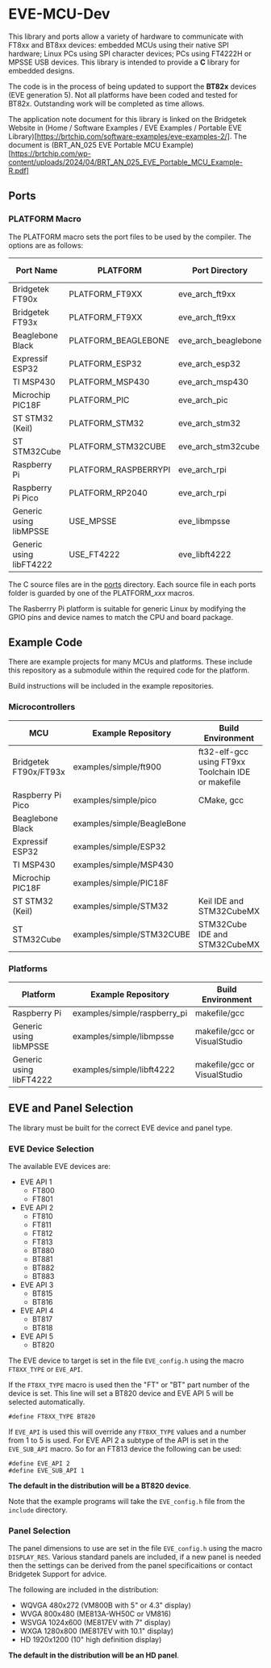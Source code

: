 # EVE-MCU-Dev

This library and ports allow a variety of hardware to communicate with FT8xx and BT8xx devices: embedded MCUs using their native SPI hardware; Linux PCs using SPI character devices; PCs using FT4222H or MPSSE USB devices. This library is intended to provide a **C** library for embedded designs.

The code is in the process of being updated to support the **BT82x** devices (EVE generation 5). Not all platforms have been coded and tested for BT82x. Outstanding work will be completed as time allows.

The application note document for this library is linked on the Bridgetek Website in (Home / Software Examples / EVE Examples / Portable EVE Library)[https://brtchip.com/software-examples/eve-examples-2/]. The document is (BRT_AN_025 EVE Portable MCU Example)[https://brtchip.com/wp-content/uploads/2024/04/BRT_AN_025_EVE_Portable_MCU_Example-R.pdf]

## Ports

### PLATFORM Macro

The PLATFORM macro sets the port files to be used by the compiler. The options are as follows:

| Port Name | PLATFORM | Port Directory | BT82x Support |
| --- | --- | --- | --- |
|Bridgetek FT90x | PLATFORM_FT9XX | eve_arch_ft9xx | Yes |
|Bridgetek FT93x | PLATFORM_FT9XX | eve_arch_ft9xx | Yes |
|Beaglebone Black | PLATFORM_BEAGLEBONE | eve_arch_beaglebone | No |
|Expressif ESP32 | PLATFORM_ESP32 | eve_arch_esp32 | No |
|TI MSP430 | PLATFORM_MSP430 | eve_arch_msp430 | No |
|Microchip PIC18F | PLATFORM_PIC | eve_arch_pic | No |
|ST STM32 (Keil) | PLATFORM_STM32 | eve_arch_stm32 | Yes |
|ST STM32Cube | PLATFORM_STM32CUBE | eve_arch_stm32cube | Yes |
|Raspberry Pi | PLATFORM_RASPBERRYPI | eve_arch_rpi | Yes |
|Raspberry Pi Pico | PLATFORM_RP2040 | eve_arch_rpi | Yes |
|Generic using libMPSSE | USE_MPSSE | eve_libmpsse | Yes |
|Generic using libFT4222 | USE_FT4222 | eve_libft4222 | Yes |

The C source files are in the [ports](ports/) directory. Each source file in each ports folder is guarded by one of the PLATFORM_<i>xxx</i> macros.

The Rasberrry Pi platform is suitable for generic Linux by modifying the GPIO pins and device names to match the CPU and board package.

## Example Code

There are example projects for many MCUs and platforms. These include this repository as a submodule within the required code for the platform.

Build instructions will be included in the example repositories.

### Microcontrollers

| MCU | Example Repository | Build Environment |
| --- | --- | --- |
|Bridgetek FT90x/FT93x | examples/simple/ft900 | ft32-elf-gcc using FT9xx Toolchain IDE or makefile |
|Raspberry Pi Pico | examples/simple/pico | CMake, gcc |
|Beaglebone Black | examples/simple/BeagleBone | |
|Expressif ESP32 | examples/simple/ESP32 | |
|TI MSP430 | examples/simple/MSP430 | |
|Microchip PIC18F | examples/simple/PIC18F | |
|ST STM32 (Keil) | examples/simple/STM32 | Keil IDE and STM32CubeMX |
|ST STM32Cube | examples/simple/STM32CUBE | STM32Cube IDE and STM32CubeMX |
</table>

### Platforms
| Platform | Example Repository | Build Environment |
| --- | --- | --- |
|Raspberry Pi | examples/simple/raspberry_pi | makefile/gcc |
|Generic using libMPSSE | examples/simple/libmpsse | makefile/gcc or VisualStudio |
|Generic using libFT4222 | examples/simple/libft4222 | makefile/gcc or VisualStudio |

## EVE and Panel Selection

The library must be built for the correct EVE device and panel type. 

### EVE Device Selection

The available EVE devices are:
- EVE API 1
  - FT800 
  - FT801 
- EVE API 2
  - FT810 
  - FT811 
  - FT812 
  - FT813 
  - BT880 
  - BT881 
  - BT882 
  - BT883 
- EVE API 3
  - BT815 
  - BT816 
- EVE API 4
  - BT817 
  - BT818 
- EVE API 5
  - BT820 

The EVE device to target is set in the file `EVE_config.h` using the macro `FT8XX_TYPE` or `EVE_API`.

If the `FT8XX_TYPE` macro is used then the "FT" or "BT" part number of the device is set. This line will set a BT820 device and EVE API 5 will be selected automatically.
```
#define FT8XX_TYPE BT820
```
If `EVE_API` is used this will override any `FT8XX_TYPE` values and a number from 1 to 5 is used. For EVE API 2 a subtype of the API is set in the `EVE_SUB_API` macro. So for an FT813 device the following can be used:
```
#define EVE_API 2
#define EVE_SUB_API 1
```
**The default in the distribution will be a BT820 device**.

Note that the example programs will take the `EVE_config.h` file from the `include` directory.

### Panel Selection

The panel dimensions to use are set in the file `EVE_config.h` using the macro `DISPLAY_RES`. Various standard panels are included, if a new panel is needed then the settings can be derived from the panel specificaitions or contact Bridgetek Support for advice.

The following are included in the distribution:
- WQVGA 480x272 (VM800B with 5" or 4.3" display)
- WVGA 800x480 (ME813A-WH50C or VM816)
- WSVGA 1024x600 (ME817EV with 7" display)
- WXGA 1280x800 (ME817EV with 10.1" display)
- HD 1920x1200 (10" high definition display)

**The default in the distribution will be an HD panel**.